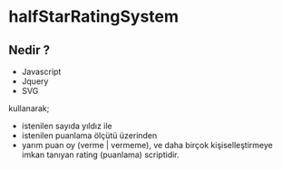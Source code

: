 # halfStarRatingSystem

## Nedir ?
* Javascript
* Jquery
* SVG

kullanarak;
- istenilen sayıda yıldız ile 
- istenilen puanlama ölçütü üzerinden
- yarım puan oy (verme | vermeme),
ve daha birçok kişiselleştirmeye imkan tanıyan rating (puanlama) scriptidir.
